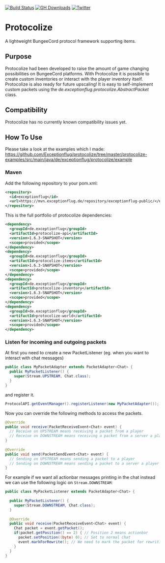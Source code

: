 [![Build Status](https://ci.exceptionflug.de/job/Protocolize/badge/icon)](https://ci.exceptionflug.de/job/Protocolize/) 
[![GH Downloads](https://img.shields.io/github/downloads/Exceptionflug/Protocolize/total?color=GREEN&label=Downloads)](https://github.com/Exceptionflug/Protocolize/releases)
[![Twitter](https://img.shields.io/twitter/follow/Exceptionflug?label=Twitter&style=social)](https://twitter.com/Exceptionflug)

# Protocolize
A lightweight BungeeCord protocol framework supporting items.
## Purpose
Protocolize had been developed to raise the amount of game changing possibilities on BungeeCord platforms. With Protocolize it is possible to create custom inventories or interact with the player inventory itself. Protocolize is also ready for future upscaling! It is easy to self-implement custom packets using the *de.exceptionflug.protocolize.AbstractPacket* class.
## Compatibility
Protocolize has no currently known compatibility issues yet.
## How To Use
Please take a look at the examples which I made: https://github.com/Exceptionflug/protocolize/tree/master/protocolize-examples/src/main/java/de/exceptionflug/protocolize/example

### Maven
Add the following repository to your pom.xml:
```xml
<repository>
  <id>exceptionflug</id>
  <url>https://mvn.exceptionflug.de/repository/exceptionflug-public/</url>
</repository>
```
This is the full portfolio of protocolize dependencies:
```xml
<dependency>
  <groupId>de.exceptionflug</groupId>
  <artifactId>protocolize-api</artifactId>
  <version>1.6.3-SNAPSHOT</version>
  <scope>provided</scope>
</dependency>
<dependency>
  <groupId>de.exceptionflug</groupId>
  <artifactId>protocolize-items</artifactId>
  <version>1.6.3-SNAPSHOT</version>
  <scope>provided</scope>
</dependency>
<dependency>
  <groupId>de.exceptionflug</groupId>
  <artifactId>protocolize-inventory</artifactId>
  <version>1.6.3-SNAPSHOT</version>
  <scope>provided</scope>
</dependency>
<dependency>
  <groupId>de.exceptionflug</groupId>
  <artifactId>protocolize-world</artifactId>
  <version>1.6.3-SNAPSHOT</version>
  <scope>provided</scope>
</dependency>
```

### Listen for incoming and outgoing packets
At first you need to create a new PacketListener (eg. when you want to interact with chat messages)
```java
public class MyPacketAdapter extends PacketAdapter<Chat> {  
  public MyPacketListener() {  
    super(Stream.UPSTREAM, Chat.class);  
  }
}
```
and register it.
```java
ProtocolAPI.getEventManager().registerListener(new MyPacketAdapter());
```
Now you can override the following methods to access the packets.
```java
@Override  
public void receive(PacketReceiveEvent<Chat> event) {  
  // Receive on UPSTREAM means receiving a packet from a player  
  // Receive on DOWNSTREAM means receiving a packet from a server a player is connected to
}  
  
@Override  
public void send(PacketSendEvent<Chat> event) {  
  // Sending on UPSTREAM means sending a packet to a player  
  // Sending on DOWNSTREAM means sending a packet to a server a player is connected with
}
 ```
 For example if we want all actionbar messages printing in the chat instead we can use the following logic on `Stream.DOWNSTREAM`:
 ```java
public class MyPacketListener extends PacketAdapter<Chat> {  
  
   public MyPacketListener() {  
     super(Stream.DOWNSTREAM, Chat.class);  
   }  
  
   @Override  
   public void receive(PacketReceiveEvent<Chat> event) {  
     Chat packet = event.getPacket();  
     if(packet.getPosition() == 2) { // Position 2 means actionbar  
       packet.setPosition((byte) 0); // Set to normal chat  
       event.markForRewrite(); // We need to mark the packet for rewriting after we changed fields in the packet class. This is only necessary when receiving packets.  
     }  
   }  
}
 ```

